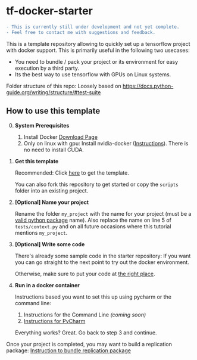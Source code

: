 # tf-docker-starter
```diff
- This is currently still under development and not yet complete. 
- Feel free to contact me with suggestions and feedback. 
```

This is a template repository allowing to quickly set up a tensorflow project
with docker support. This is primarily useful in the following two usecases:

- You need to bundle / pack your project or its environment for easy execution by a third party.
- Its the best way to use tensorflow with GPUs on Linux systems.


Folder structure of this repo: 
Loosely based on https://docs.python-guide.org/writing/structure/#test-suite

## How to use this template

0. **System Prerequisites**
    1. Install Docker [Download Page](https://docs.docker.com/get-docker/)
    2. Only on linux with gpu:  Install nvidia-docker ([Instructions](https://github.com/NVIDIA/nvidia-docker)).
    There is no need to install CUDA.
    
1. **Get this template**

    Recommended: Click [here](https://github.com/MiWeiss/tf-docker-starter/generate) to get the template.
    
    You can also fork this repository to get started or copy the `scripts` folder into an existing project.
    
2. **[Optional] Name your project**
    
    Rename the folder `my_project` with the name for your project 
    (must be a [valid python package](https://visualgit.readthedocs.io/en/latest/pages/naming_convention.html#packages) 
    name). 
    Also replace the name on line 5 of `tests/context.py` and on all future occasions where
    this tutorial mentions `my_project`. 
    
3. **[Optional] Write some code**

    There's already some sample code in the starter repository:
    If you want you can go straight to the next point to try out the docker environment.

    Otherwise, make sure to put your code at [the right place](./tutorials/where_to_put_code.md).
    
    
4. **Run in a docker container**

    Instructions based you want to set this up using pycharm or the command line: 
    1. Instructions for the Command Line *(coming soon)*
    2. [Instructions for PyCharm](./tutorials/building-with-pycharm.md)
    
    Everything works? Great. Go back to step 3 and continue.
    

    
Once your project is completed, you may want to build a replication package: 
[Instruction to bundle replication package](./tutorials/build-replication-package.md)
    
    

